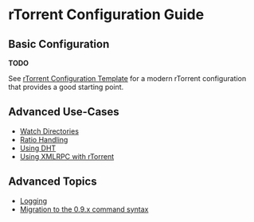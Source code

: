 # rTorrent Configuration Guide

## Basic Configuration 

**TODO**

See [rTorrent Configuration Template](https://github.com/rakshasa/rtorrent/wiki/CONFIG-Template) for a modern rTorrent configuration that provides a good starting point.


## Advanced Use-Cases

 * [Watch Directories](https://github.com/rakshasa/rtorrent/wiki/TORRENT-Watch-directories)
 * [Ratio Handling](https://github.com/rakshasa/rtorrent/wiki/RTorrentRatioHandling)
 * [Using DHT](https://github.com/rakshasa/rtorrent/wiki/Using-DHT)
 * [Using XMLRPC with rTorrent](https://github.com/rakshasa/rtorrent/wiki/RPC-Setup-XMLRPC)


## Advanced Topics

 * [Logging](https://github.com/rakshasa/rtorrent/wiki/LOG-Logging)
 * [Migration to the 0.9.x command syntax](https://github.com/rakshasa/rtorrent/wiki/RPC-Migration-0.9)
